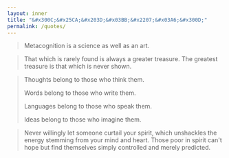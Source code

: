 ```yaml
---
layout: inner
title: "&#x300C;&#x25CA;&#x203D;&#x03BB;&#x2207;&#x03A6;&#x300D;"
permalink: /quotes/
---
```


> Metacognition is a science as well as an art.

> That which is rarely found is always a greater treasure. The
> greatest treasure is that which is never shown.

> Thoughts belong to those who think them.
>
> Words belong to those who write them.
>
> Languages belong to those who speak them.
>
> Ideas belong to those who imagine them.

> Never willingly let someone curtail your spirit, which unshackles
> the energy stemming from your mind and heart. Those poor in spirit
> can't hope but find themselves simply controlled and merely
> predicted.

